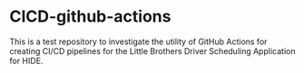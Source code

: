 # CICD-github-actions
This is a test repository to investigate the utility of GitHub Actions for creating CI/CD pipelines for the Little Brothers Driver Scheduling Application for HIDE.
